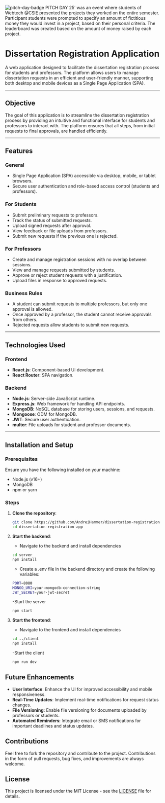 ![pitch-day-badge](https://github.com/user-attachments/assets/07739cf8-3829-4d13-ac37-5756c3a98e16)
PITCH DAY 25’ was an event where students of Webtech @CSIE presented the projects they worked on the entire semester. Participant students were prompted to specify an amount of fictitious money they would invest in a project, based on their personal criteria. The leaderboard was created based on the amount of money raised by each project.

# Dissertation Registration Application

A web application designed to facilitate the dissertation registration process for students and professors. The platform allows users to manage dissertation requests in an efficient and user-friendly manner, supporting both desktop and mobile devices as a Single Page Application (SPA).

---

## Objective

The goal of this application is to streamline the dissertation registration process by providing an intuitive and functional interface for students and professors to interact with. The platform ensures that all steps, from initial requests to final approvals, are handled efficiently.

---

## Features

### General
- Single Page Application (SPA) accessible via desktop, mobile, or tablet browsers.
- Secure user authentication and role-based access control (students and professors).

### For Students
- Submit preliminary requests to professors.
- Track the status of submitted requests.
- Upload signed requests after approval.
- View feedback or file uploads from professors.
- Submit new requests if the previous one is rejected.

### For Professors
- Create and manage registration sessions with no overlap between sessions.
- View and manage requests submitted by students.
- Approve or reject student requests with a justification.
- Upload files in response to approved requests.

### Business Rules
- A student can submit requests to multiple professors, but only one approval is allowed.
- Once approved by a professor, the student cannot receive approvals from others.
- Rejected requests allow students to submit new requests.

---

## Technologies Used

### Frontend
- **React.js**: Component-based UI development.
- **React Router**: SPA navigation.

### Backend
- **Node.js**: Server-side JavaScript runtime.
- **Express.js**: Web framework for handling API endpoints.
- **MongoDB**: NoSQL database for storing users, sessions, and requests.
- **Mongoose**: ODM for MongoDB.
- **JWT**: Secure user authentication.
- **multer**: File uploads for student and professor documents.

---

## Installation and Setup

### Prerequisites
Ensure you have the following installed on your machine:
- Node.js (v16+)
- MongoDB
- npm or yarn

### Steps

1. **Clone the repository**:
   ```bash
   git clone https://github.com/AndreiHammer/dissertation-registration-app.git
   cd dissertation-registration-app
   ```

2. **Start the backend**:
   - Navigate to the backend and install dependencies
   ```bash
   cd server
   npm install
   ```
   - Create a .env file in the backend directory and create the following variables:
   ```bash
   PORT=8080
   MONGO_URI=your-mongodb-connection-string
   JWT_SECRET=your-jwt-secret
   ```
   -Start the server
   ```bash
   npm start
   ```
2. **Start the frontend**:
   - Navigate to the frontend and install dependencies
   ```bash
   cd ../client
   npm install
   ```
   -Start the client
   ```bash
   npm run dev
   ```
## Future Enhancements
- **User Interface**: Enhance the UI for improved accessibility and mobile responsiveness.
- **Real-Time Updates**: Implement real-time notifications for request status changes.
- **File Versioning**: Enable file versioning for documents uploaded by professors or students.
- **Automated Reminders**: Integrate email or SMS notifications for important deadlines and status updates.


## Contributions
Feel free to fork the repository and contribute to the project. Contributions in the form of pull requests, bug fixes, and improvements are always welcome.

## License
This project is licensed under the MIT License - see the [LICENSE](LICENSE) file for details.

